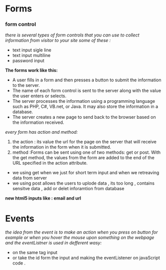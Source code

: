 # Forms 
### form control 
_there is several types of form controls that you can use to collect information from visitor to your site some of these :_
+ text input sigle line 
+ text input multiline
+ password input

**The forms work like this:** 
+ A user fills in a form and then presses a button to submit the information to the server.
+ The name of each form control is sent to the server along with the value the user enters or selects.
+ The server processes the information using a programming language such as PHP, C#, VB.net, or Java. It may also store the information in a database.
+ The server creates a new page to send back to the browser based on the information received.

_every form has action and method:_
1. the action : its value the url for the page on the server that will receive the information in the form when it is submitted. 
2. method :Forms can be sent using one of two methods: get or post. With the get method, the values from the form are added to the end of the URL specified in the action attribute.
+ we using get when we just for short term input and when we retreaving data from server
+ we using post allows the users to uplode data , its too long , contains sensitve data , add or delet inforamtion from database

**new html5 inputs like : email and url**



# Events 
_the idea from the event is to make an action when you press on button for example or when you hover the mouse upon something on the webpage and the eventListner is used in defferent wasy:_
+ on the same tag input 
+ or take the id form the input and making the eventListener on javaScript code .

